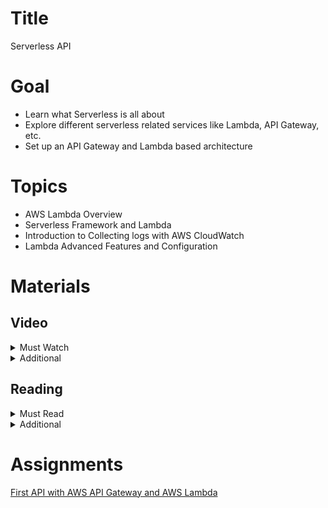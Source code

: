 # Title

Serverless API

# Goal

- Learn what Serverless is all about
- Explore different serverless related services like Lambda, API Gateway, etc.
- Set up an API Gateway and Lambda based architecture

# Topics

- AWS Lambda Overview
- Serverless Framework and Lambda
- Introduction to Collecting logs with AWS CloudWatch
- Lambda Advanced Features and Configuration

# Materials

## Video

<details>
  <summary>Must Watch</summary>

  The following content provides enough info to complete the task.

  <blockquote>

  <details>
    <summary>In English</summary>

   <blockquote>

   - [AWS Lambda & API Gateway - part 1. Basics](https://videoportal.epam.com/video/4MNVYj1Exvl0On3Da0eE), ~15 mins
   - [AWS Lambda & API Gateway - part2. Practice](https://videoportal.epam.com/video/VN2Qa1XWm83E0PQn7kwG), ~21 mins
   - [AWS Lambda & API Gateway - part3 . Practice continued](https://videoportal.epam.com/video/VKQwJWkPqVXRmRNGJ1EW), ~15 mins
   - [AWS Lambda & API Gateway - part4. Advanced Lambda](https://videoportal.epam.com/video/oybzJ0oWebWXLqX4Y4dG), ~11 mins
   - [AWS Lambda & API Gateway - part 5. Advanced practice](https://videoportal.epam.com/video/v0Aba28WRBWvZwejJkz9), ~17 mins
   - [AWS Lambda & API Gateway - part 6. Advanced practice continued](https://videoportal.epam.com/video/vbdGYloMlrMKpq4naWqy), ~14 mins
   - [AWS Lambda & API Gateway - part7. Hometask review](https://videoportal.epam.com/video/Dj6qaBMwxW5k1P87gPWA), ~5 mins
   </blockquote>
  </details>

  <details>
    <summary>In Russian</summary>

   <blockquote>

   - [RU Lambda Intro](https://videoportal.epam.com/video/elN67KV30zeZvdl0JVZz), ~20 mins
   - [RU Basic practice in AWS](https://videoportal.epam.com/video/lNdwY9x6pwOnwgvpay2G), ~27 mins
   - [RU Advanced Theory](https://videoportal.epam.com/video/XmRlaydwkn94NzNR7jno), ~11 mins
   - [RU How to create Rest API using Serverless framework and Lambda](https://videoportal.epam.com/video/lNZRYplXNbrx8LA1YyXQ), ~34 mins
   - [RU Homework](https://videoportal.epam.com/video/9w0kaE2mNwKn6w6GYeLn), ~27 mins
   </blockquote>
  </details>

  </blockquote>

</details>

<details>
  <summary>Additional</summary>

  The following content provides more info for further studies.

  <blockquote>

  - [How I spent 400$ on lambdas in just one evening ](https://youtu.be/58M6g4BhSxU), ~8mins
  - [AWS Lambda Core Concepts](https://www.youtube.com/watch?v=iUIWG0h2D84), ~7 mins
  - [Introduction to AWS Lambda & Serverless Applications](https://www.youtube.com/watch?v=EBSdyoO3goc), ~56 mins
  - [Building APIs with Amazon API Gateway](https://www.youtube.com/watch?v=XwfpPEFHKtQ), ~43 mins
  - [Top 5 Use Cases For AWS Lambda](https://www.youtube.com/watch?v=K-nnzpgrzwM), ~13 mins
  </blockquote>

</details>

## Reading

<details>
  <summary>Must Read</summary>

  The following content provides enough info to complete the task.

  <blockquote>

  - [What is AWS Lambda](https://docs.aws.amazon.com/lambda/latest/dg/welcome.html)
  - [Getting started with Lambda](https://docs.aws.amazon.com/lambda/latest/dg/getting-started.html)
  - [AWS Lambda Features](https://aws.amazon.com/lambda/features/)
  - [AWS Lambda FAQs](https://aws.amazon.com/lambda/faqs/)
  - [What is Amazon API Gateway](https://docs.aws.amazon.com/apigateway/latest/developerguide/welcome.html)
  </blockquote>

</details>

<details>
  <summary>Additional</summary>

  The following content provides more info for further studies.

  <blockquote>

  - [Best practices for working with AWS Lambda functions](https://docs.aws.amazon.com/lambda/latest/dg/best-practices.html)
  - [AWS Lambda Pricing](https://aws.amazon.com/lambda/pricing/)
  - [Amazon API Gateway concepts](https://docs.aws.amazon.com/apigateway/latest/developerguide/api-gateway-basic-concept.html)
  - [Tutorial: Build a Hello World REST API with Lambda proxy integration](https://docs.aws.amazon.com/apigateway/latest/developerguide/api-gateway-create-api-as-simple-proxy-for-lambda.html)
  </blockquote>

</details>

# Assignments

[First API with AWS API Gateway and AWS Lambda](./task.md)
